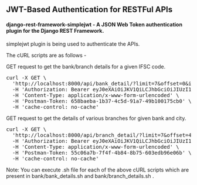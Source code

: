 ## JWT-Based Authentication for RESTFul APIs
#### django-rest-framework-simplejwt - A JSON Web Token authentication plugin for the Django REST Framework.

simplejwt plugin is being used to authenticate the APIs.

The cURL scripts are as follows - 

GET request to get the bank/branch details for a given IFSC code.
<pre>
curl -X GET \
  'http://localhost:8000/api/bank_detail/?limit=7&offset=0&ifsc=YESB0GSB001' \
  -H 'Authorization: Bearer eyJ0eXAiOiJKV1QiLCJhbGciOiJIUzI1NiJ9.eyJ0b2tlbl90eXBlIjoiYWNjZXNzIiwiZXhwIjoxNTYyNzU4Mjk1LCJqdGkiOiJmY2U3YWI0N2QyNzg0OWQ5OTc2ZWMwMGNiMmU1YmYyNCIsInVzZXJfaWQiOjF9.hOj8-MfE0TJ8P4OCgWBWdQ0wQyAlty5klQ4GU5WucoY' \
  -H 'Content-Type: application/x-www-form-urlencoded' \
  -H 'Postman-Token: 658baeba-1b37-4c5d-91a7-49b100175cb0' \
  -H 'cache-control: no-cache'
</pre>

GET request to get the details of various branches for given bank and city.
<pre>
curl -X GET \
  'http://localhost:8000/api/branch_detail/?limit=7&offset=4&name=YES%20BANK&city=NAGPUR' \
  -H 'Authorization: Bearer eyJ0eXAiOiJKV1QiLCJhbGciOiJIUzI1NiJ9.eyJ0b2tlbl90eXBlIjoiYWNjZXNzIiwiZXhwIjoxNTYyNzU4Mjk1LCJqdGkiOiJmY2U3YWI0N2QyNzg0OWQ5OTc2ZWMwMGNiMmU1YmYyNCIsInVzZXJfaWQiOjF9.hOj8-MfE0TJ8P4OCgWBWdQ0wQyAlty5klQ4GU5WucoY' \
  -H 'Content-Type: application/x-www-form-urlencoded' \
  -H 'Postman-Token: 55c06a7b-7f4f-4b84-8b75-603edb96e06b' \
  -H 'cache-control: no-cache'
</pre>

Note: You can execute .sh file for each of the above cURL scripts which are present in bank/bank_details.sh and bank/branch_details.sh .
